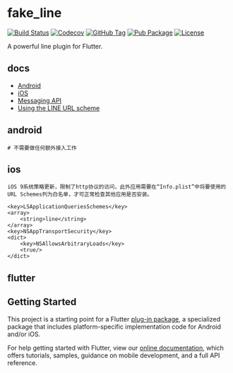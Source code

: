 # fake_line

[![Build Status](https://cloud.drone.io/api/badges/v7lin/fake_line/status.svg)](https://cloud.drone.io/v7lin/fake_line)
[![Codecov](https://codecov.io/gh/v7lin/fake_line/branch/master/graph/badge.svg)](https://codecov.io/gh/v7lin/fake_line)
[![GitHub Tag](https://img.shields.io/github/tag/v7lin/fake_line.svg)](https://github.com/v7lin/fake_line/releases)
[![Pub Package](https://img.shields.io/pub/v/fake_line.svg)](https://pub.dartlang.org/packages/fake_line)
[![License](https://img.shields.io/badge/License-Apache%202.0-blue.svg)](https://github.com/v7lin/fake_line/blob/master/LICENSE)

A powerful line plugin for Flutter.

## docs

* [Android](https://developers.line.biz/en/docs/android-sdk/overview/)
* [iOS](https://developers.line.biz/en/docs/ios-sdk/objective-c/overview/)
* [Messaging API](https://developers.line.biz/en/docs/messaging-api/)
* [Using the LINE URL scheme](https://developers.line.biz/en/docs/messaging-api/using-line-url-scheme/#sending-text-messages)

## android

````
# 不需要做任何额外接入工作
````

## ios

````
iOS 9系统策略更新，限制了http协议的访问，此外应用需要在“Info.plist”中将要使用的URL Schemes列为白名单，才可正常检查其他应用是否安装。

<key>LSApplicationQueriesSchemes</key>
<array>
    <string>line</string>
</array>
<key>NSAppTransportSecurity</key>
<dict>
    <key>NSAllowsArbitraryLoads</key>
    <true/>
</dict>
````

## flutter

## Getting Started

This project is a starting point for a Flutter
[plug-in package](https://flutter.dev/developing-packages/),
a specialized package that includes platform-specific implementation code for
Android and/or iOS.

For help getting started with Flutter, view our 
[online documentation](https://flutter.dev/docs), which offers tutorials, 
samples, guidance on mobile development, and a full API reference.
